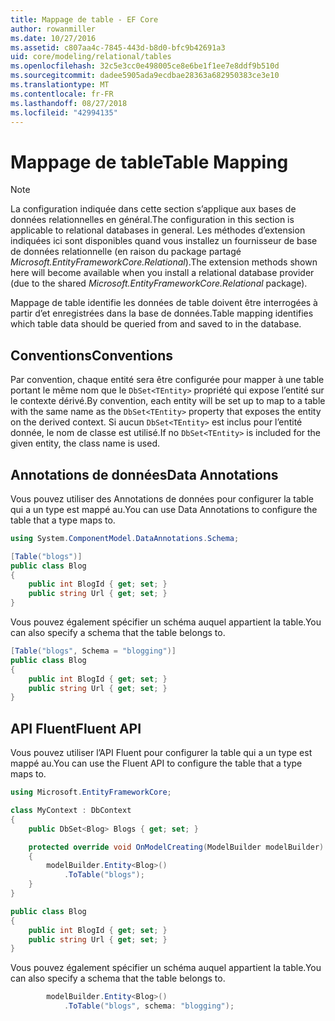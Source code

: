 ```yaml
---
title: Mappage de table - EF Core
author: rowanmiller
ms.date: 10/27/2016
ms.assetid: c807aa4c-7845-443d-b8d0-bfc9b42691a3
uid: core/modeling/relational/tables
ms.openlocfilehash: 32c5e3cc0e498005ce8e6be1f1ee7e8ddf9b510d
ms.sourcegitcommit: dadee5905ada9ecdbae28363a682950383ce3e10
ms.translationtype: MT
ms.contentlocale: fr-FR
ms.lasthandoff: 08/27/2018
ms.locfileid: "42994135"
---
```

# <a name="table-mapping"></a><span data-ttu-id="26cb4-102">Mappage de table</span><span class="sxs-lookup"><span data-stu-id="26cb4-102">Table Mapping</span></span>

> [!NOTE]  
> <span data-ttu-id="26cb4-103">La configuration indiquée dans cette section s’applique aux bases de données relationnelles en général.</span><span class="sxs-lookup"><span data-stu-id="26cb4-103">The configuration in this section is applicable to relational databases in general.</span></span> <span data-ttu-id="26cb4-104">Les méthodes d’extension indiquées ici sont disponibles quand vous installez un fournisseur de base de données relationnelle (en raison du package partagé *Microsoft.EntityFrameworkCore.Relational*).</span><span class="sxs-lookup"><span data-stu-id="26cb4-104">The extension methods shown here will become available when you install a relational database provider (due to the shared *Microsoft.EntityFrameworkCore.Relational* package).</span></span>

<span data-ttu-id="26cb4-105">Mappage de table identifie les données de table doivent être interrogées à partir d’et enregistrées dans la base de données.</span><span class="sxs-lookup"><span data-stu-id="26cb4-105">Table mapping identifies which table data should be queried from and saved to in the database.</span></span>

## <a name="conventions"></a><span data-ttu-id="26cb4-106">Conventions</span><span class="sxs-lookup"><span data-stu-id="26cb4-106">Conventions</span></span>

<span data-ttu-id="26cb4-107">Par convention, chaque entité sera être configurée pour mapper à une table portant le même nom que le `DbSet<TEntity>` propriété qui expose l’entité sur le contexte dérivé.</span><span class="sxs-lookup"><span data-stu-id="26cb4-107">By convention, each entity will be set up to map to a table with the same name as the `DbSet<TEntity>` property that exposes the entity on the derived context.</span></span> <span data-ttu-id="26cb4-108">Si aucun `DbSet<TEntity>` est inclus pour l’entité donnée, le nom de classe est utilisé.</span><span class="sxs-lookup"><span data-stu-id="26cb4-108">If no `DbSet<TEntity>` is included for the given entity, the class name is used.</span></span>

## <a name="data-annotations"></a><span data-ttu-id="26cb4-109">Annotations de données</span><span class="sxs-lookup"><span data-stu-id="26cb4-109">Data Annotations</span></span>

<span data-ttu-id="26cb4-110">Vous pouvez utiliser des Annotations de données pour configurer la table qui a un type est mappé au.</span><span class="sxs-lookup"><span data-stu-id="26cb4-110">You can use Data Annotations to configure the table that a type maps to.</span></span>

``` csharp
using System.ComponentModel.DataAnnotations.Schema;
```
``` csharp
[Table("blogs")]
public class Blog
{
    public int BlogId { get; set; }
    public string Url { get; set; }
}
```

<span data-ttu-id="26cb4-111">Vous pouvez également spécifier un schéma auquel appartient la table.</span><span class="sxs-lookup"><span data-stu-id="26cb4-111">You can also specify a schema that the table belongs to.</span></span>

``` csharp
[Table("blogs", Schema = "blogging")]
public class Blog
{
    public int BlogId { get; set; }
    public string Url { get; set; }
}
```

## <a name="fluent-api"></a><span data-ttu-id="26cb4-112">API Fluent</span><span class="sxs-lookup"><span data-stu-id="26cb4-112">Fluent API</span></span>

<span data-ttu-id="26cb4-113">Vous pouvez utiliser l’API Fluent pour configurer la table qui a un type est mappé au.</span><span class="sxs-lookup"><span data-stu-id="26cb4-113">You can use the Fluent API to configure the table that a type maps to.</span></span>

``` csharp
using Microsoft.EntityFrameworkCore;
```
``` csharp
class MyContext : DbContext
{
    public DbSet<Blog> Blogs { get; set; }

    protected override void OnModelCreating(ModelBuilder modelBuilder)
    {
        modelBuilder.Entity<Blog>()
            .ToTable("blogs");
    }
}

public class Blog
{
    public int BlogId { get; set; }
    public string Url { get; set; }
}
```

<span data-ttu-id="26cb4-114">Vous pouvez également spécifier un schéma auquel appartient la table.</span><span class="sxs-lookup"><span data-stu-id="26cb4-114">You can also specify a schema that the table belongs to.</span></span>

<!-- [!code-csharp[Main](samples/core/relational/Modeling/FluentAPI/Samples/Relational/TableAndSchema.cs?highlight=2)] -->
``` csharp
        modelBuilder.Entity<Blog>()
            .ToTable("blogs", schema: "blogging");
```
